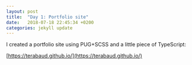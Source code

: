 ```yaml
---
layout: post
title:  "Day 1: Portfolio site"
date:   2018-07-18 22:45:34 +0200
categories: jekyll update
---
```

I created a portfolio site using PUG+SCSS and a little piece of TypeScript: 

[https://terabaud.github.io/](https://terabaud.github.io/)
